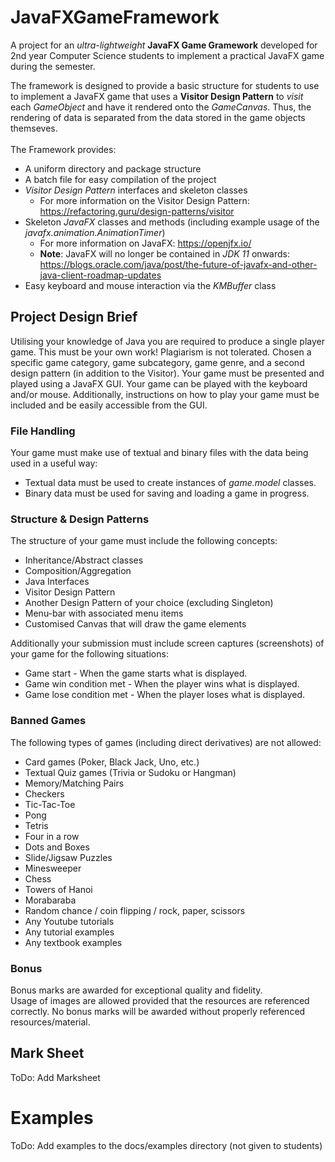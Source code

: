 # JavaFXGameFramework
A project for an *ultra-lightweight* **JavaFX Game Gramework** developed for 2nd year Computer Science students to implement a practical JavaFX game during the semester.<br/>

The framework is designed to provide a basic structure for students to use to implement a JavaFX game that uses a **Visitor Design Pattern** to *visit* each *GameObject* and have it rendered onto the *GameCanvas*. Thus, the rendering of data is separated from the data stored in the game objects themseves. <br/>
<br/>
The Framework provides:
- A uniform directory and package structure
- A batch file for easy compilation of the project
- *Visitor Design Pattern* interfaces and skeleton classes
  - For more information on the Visitor Design Pattern: https://refactoring.guru/design-patterns/visitor
- Skeleton *JavaFX* classes and methods (including example usage of the *javafx.animation.AnimationTimer*)
  - For more information on JavaFX: https://openjfx.io/
  - **Note**: JavaFX will no longer be contained in *JDK 11* onwards: https://blogs.oracle.com/java/post/the-future-of-javafx-and-other-java-client-roadmap-updates
- Easy keyboard and mouse interaction via the *KMBuffer* class

## Project Design Brief

Utilising your knowledge of Java you are required to produce a single player game. This must be your own work! Plagiarism is not tolerated.
Chosen a specific game category, game subcategory, game genre, and a second design pattern (in addition to the Visitor).
Your game must be presented and played using a JavaFX GUI. Your game can be played with the keyboard and/or mouse. Additionally, instructions on how to play your game must be included and be easily accessible from the GUI.

### File Handling
Your game must make use of textual and binary files with the data being used in a useful way:
- Textual data must be used to create instances of *game.model* classes.
- Binary data must be used for saving and loading a game in progress.

### Structure & Design Patterns
The structure of your game must include the following concepts:
- Inheritance/Abstract classes
- Composition/Aggregation
- Java Interfaces
- Visitor Design Pattern
- Another Design Pattern of your choice (excluding Singleton)
- Menu-bar with associated menu items
- Customised Canvas that will draw the game elements

Additionally your submission must include screen captures (screenshots) of your game for the
following situations:
- Game start - When the game starts what is displayed.
- Game win condition met - When the player wins what is displayed.
- Game lose condition met - When the player loses what is displayed.

### Banned Games
The following types of games (including direct derivatives) are not allowed:
- Card games (Poker, Black Jack, Uno, etc.)
- Textual Quiz games (Trivia or Sudoku or Hangman)
- Memory/Matching Pairs
- Checkers
- Tic-Tac-Toe
- Pong
- Tetris
- Four in a row
- Dots and Boxes
- Slide/Jigsaw Puzzles
- Minesweeper
- Chess
- Towers of Hanoi
- Morabaraba
- Random chance / coin flipping / rock, paper, scissors
- Any Youtube tutorials
- Any tutorial examples
- Any textbook examples

### Bonus
Bonus marks are awarded for exceptional quality and fidelity.<br/>
Usage of images are allowed provided that the resources are referenced correctly.
No bonus marks will be awarded without properly referenced resources/material.

## Mark Sheet
ToDo: Add Marksheet

# Examples
ToDo: Add examples to the docs/examples directory (not given to students)
